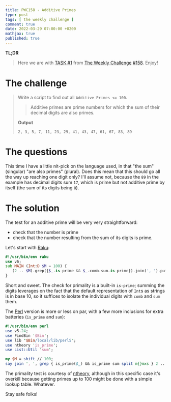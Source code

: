 ```yaml
---
title: PWC158 - Additive Primes
type: post
tags: [ the weekly challenge ]
comment: true
date: 2022-03-29 07:00:00 +0200
mathjax: true
published: true
---
```


**TL;DR**

> Here we are with [TASK #1][] from [The Weekly Challenge][]
> [#158][]. Enjoy!

# The challenge

> Write a script to find out all `Additive Primes <= 100`.
>
>> Additive primes are prime numbers for which the sum of their decimal
>> digits are also primes.
>
> **Output**
>
>     2, 3, 5, 7, 11, 23, 29, 41, 43, 47, 61, 67, 83, 89

# The questions

This time I have a little nit-pick on the language used, in that "the
sum" (singular) "are also primes" (plural). Does this mean that this
should go all the way up reaching one digit only? I'll assume not,
because the `89` in the example has decimal digits sum `17`, which is
prime but not additive prime by itself (the sum of its digits being
`8`).

# The solution

The test for an additive prime will be very very straightforward:

- check that the number is prime
- check that the number resulting from the sum of its digits is prime.

Let's start with [Raku][]:

```raku
#!/usr/bin/env raku
use v6;
sub MAIN (Int:D $M = 100) {
   (2 .. $M).grep({$_.is-prime && $_.comb.sum.is-prime}).join(', ').put;
}
```

Short and sweet. The check for primality is a built-in `is-prime`;
summing the digits leverages on the fact that the default representation
of `Int`s as strings is in base 10, so it suffices to isolate the
individual digits with `comb` and `sum` them.

The [Perl][] version is more or less on par, with a few more inclusions
for extra batteries (`is_prime` and `sum`):

```perl
#!/usr/bin/env perl
use v5.24;
use FindBin '$Bin';
use lib "$Bin/local/lib/perl5";
use ntheory 'is_prime';
use List::Util 'sum';

my $M = shift // 100;
say join ', ', grep { is_prime($_) && is_prime sum split m{}mxs } 2 .. $M;
```

The primality test is courtesy of [ntheory][], although in this specific
case it's overkill because getting primes up to 100 might be done with a
simple lookup table. Whatever.

Stay safe folks!


[The Weekly Challenge]: https://theweeklychallenge.org/
[#158]: https://theweeklychallenge.org/blog/perl-weekly-challenge-158/
[TASK #1]: https://theweeklychallenge.org/blog/perl-weekly-challenge-158/#TASK1
[Perl]: https://www.perl.org/
[Raku]: https://raku.org/
[ntheory]: https://metacpan.org/pod/ntheory
